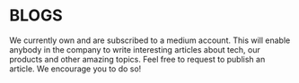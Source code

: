 # BLOGS

We currently own and are subscribed to a medium account. This will enable anybody in the company to write interesting articles about tech, our products and other amazing topics. Feel free to request to publish an article. We encourage you to do so!